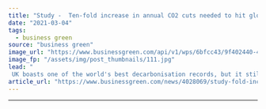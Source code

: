 ```yaml
---
title: "Study -  Ten-fold increase in annual CO2 cuts needed to hit global climate goals"
date: "2021-03-04"
tags: 
  - business green
source: "business green"
image_url: "https://www.businessgreen.com/api/v1/wps/6bfcc43/9f402440-4827-4cdf-b43f-0a615f7211d2/1/iStock-517340891-emissions-gas-pipeline-185x114.jpg"
image_fp: "/assets/img/post_thumbnails/111.jpg"
lead: "
 UK boasts one of the world's best decarbonisation records, but it still pales in comparison to what is required under Paris Agreement ..."
article_url: "https://www.businessgreen.com/news/4028069/study-fold-increase-annual-co2-cuts-hit-global-climate-goals"
---
```


---
